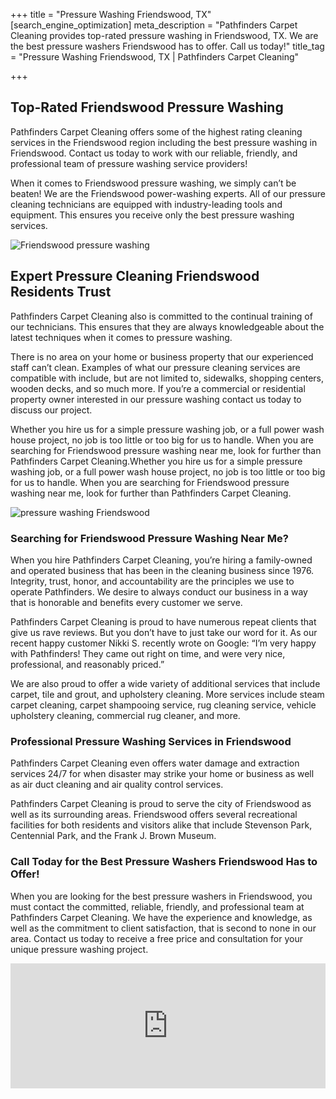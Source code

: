 +++
title = "Pressure Washing Friendswood, TX"
[search_engine_optimization]
meta_description = "Pathfinders Carpet Cleaning provides top-rated pressure washing in Friendswood, TX. We are the best pressure washers Friendswood has to offer. Call us today!"
title_tag = "Pressure Washing Friendswood, TX | Pathfinders Carpet Cleaning"

+++
## Top-Rated Friendswood Pressure Washing

Pathfinders Carpet Cleaning offers some of the highest rating cleaning services in the Friendswood region including the best pressure washing in Friendswood. Contact us today to work with our reliable, friendly, and professional team of pressure washing service providers!

When it comes to Friendswood pressure washing, we simply can’t be beaten! We are the Friendswood power-washing experts. All of our pressure cleaning technicians are equipped with industry-leading tools and equipment. This ensures you receive only the best pressure washing services.

![Friendswood pressure washing](/uploads/friendswood-pressure-washing.jpg "Friendswood Pressure Washing")

## Expert Pressure Cleaning Friendswood Residents Trust

Pathfinders Carpet Cleaning also is committed to the continual training of our technicians. This ensures that they are always knowledgeable about the latest techniques when it comes to pressure washing.

There is no area on your home or business property that our experienced staff can’t clean. Examples of what our pressure cleaning services are compatible with include, but are not limited to, sidewalks, shopping centers, wooden decks, and so much more. If you’re a commercial or residential property owner interested in our pressure washing contact us today to discuss our project. 

Whether you hire us for a simple pressure washing job, or a full power wash house project, no job is too little or too big for us to handle. When you are searching for Friendswood pressure washing near me, look for further than Pathfinders Carpet Cleaning.Whether you hire us for a simple pressure washing job, or a full power wash house project, no job is too little or too big for us to handle. When you are searching for Friendswood pressure washing near me, look for further than Pathfinders Carpet Cleaning.

![pressure washing Friendswood](/uploads/pressure-washing-friendswood.jpg "Pressure Washing Friendswood")

### Searching for Friendswood Pressure Washing Near Me?

When you hire Pathfinders Carpet Cleaning, you’re hiring a family-owned and operated business that has been in the cleaning business since 1976. Integrity, trust, honor, and accountability are the principles we use to operate Pathfinders. We desire to always conduct our business in a way that is honorable and benefits every customer we serve.

Pathfinders Carpet Cleaning is proud to have numerous repeat clients that give us rave reviews. But you don’t have to just take our word for it. As our recent happy customer Nikki S. recently wrote on Google: “I’m very happy with Pathfinders! They came out right on time, and were very nice, professional, and reasonably priced.”

We are also proud to offer a wide variety of additional services that include carpet, tile and grout, and upholstery cleaning. More services include steam carpet cleaning, carpet shampooing service, rug cleaning service, vehicle upholstery cleaning, commercial rug cleaner, and more.

### Professional Pressure Washing Services in Friendswood

Pathfinders Carpet Cleaning even offers water damage and extraction services 24/7 for when disaster may strike your home or business as well as air duct cleaning and air quality control services. 

Pathfinders Carpet Cleaning is proud to serve the city of Friendswood as well as its surrounding areas. Friendswood offers several recreational facilities for both residents and visitors alike that include Stevenson Park, Centennial Park, and the Frank J. Brown Museum.

### Call Today for the Best Pressure Washers Friendswood Has to Offer!

When you are looking for the best pressure washers in Friendswood, you must contact the committed, reliable, friendly, and professional team at Pathfinders Carpet Cleaning. We have the experience and knowledge, as well as the commitment to client satisfaction, that is second to none in our area. Contact us today to receive a free price and consultation for your unique pressure washing project.

<iframe src="https://www.google.com/maps/embed?pb=!1m18!1m12!1m3!1d111106.66655298551!2d-95.26004119385401!3d29.513930197075382!2m3!1f0!2f0!3f0!3m2!1i1024!2i768!4f13.1!3m3!1m2!1s0x86408ff668e6975f%3A0x95ffb1cfe5ee6acc!2sFriendswood%2C%20TX!5e0!3m2!1sen!2sus!4v1634134242188!5m2!1sen!2sus" width="100%" height="200" style="border:0;" allowfullscreen="" loading="lazy"></iframe>